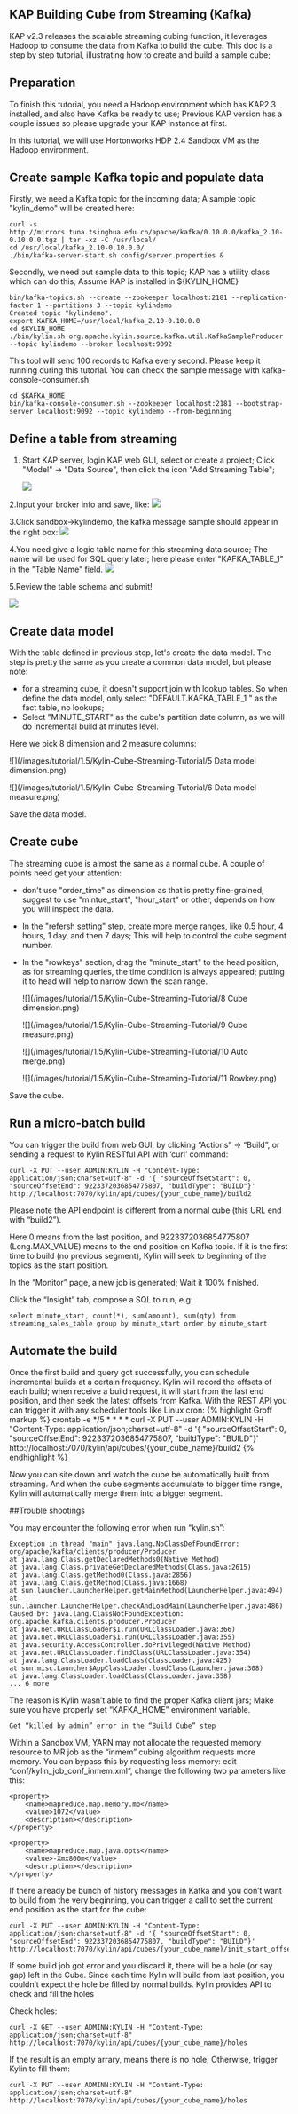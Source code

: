 ## KAP Building Cube from Streaming (Kafka)

KAP v2.3 releases the scalable streaming cubing function, it leverages Hadoop to consume the data from Kafka to build the cube. This doc is a step by step tutorial, illustrating how to create and build a sample cube;

## Preparation
To finish this tutorial, you need a Hadoop environment which has KAP2.3 installed, and also have Kafka be ready to use; Previous KAP version has a couple issues so please upgrade your KAP instance at first.

In this tutorial, we will use Hortonworks HDP 2.4 Sandbox VM as the Hadoop environment.

## Create sample Kafka topic and populate data

Firstly, we need a Kafka topic for the incoming data; A sample topic "kylin_demo" will be created here:

	curl -s http://mirrors.tuna.tsinghua.edu.cn/apache/kafka/0.10.0.0/kafka_2.10-0.10.0.0.tgz | tar -xz -C /usr/local/
	cd /usr/local/kafka_2.10-0.10.0.0/
	./bin/kafka-server-start.sh config/server.properties &


Secondly, we need put sample data to this topic; KAP has a utility class which can do this; Assume KAP is installed in ${KYLIN_HOME}

	bin/kafka-topics.sh --create --zookeeper localhost:2181 --replication-factor 1 --partitions 3 --topic kylindemo
	Created topic "kylindemo".
	export KAFKA_HOME=/usr/local/kafka_2.10-0.10.0.0
	cd $KYLIN_HOME
	./bin/kylin.sh org.apache.kylin.source.kafka.util.KafkaSampleProducer --topic kylindemo --broker localhost:9092


This tool will send 100 records to Kafka every second. Please keep it running during this tutorial. You can check the sample message with kafka-console-consumer.sh 


	cd $KAFKA_HOME
	bin/kafka-console-consumer.sh --zookeeper localhost:2181 --bootstrap-server localhost:9092 --topic kylindemo --from-beginning



## Define a table from streaming
1. Start KAP server, login KAP web GUI, select or create a project; Click "Model" -> "Data Source", then click the icon "Add Streaming Table";

   ![](pictures/a.png)

2.Input your broker info and save, like:
   ![](pictures/b.png)


3.Click sandbox->kylindemo, the kafka message sample should appear in the right box:
   ![](pictures/c.png)

4.You need give a logic table name for this streaming data source; The name will be used for SQL query later; here please enter "KAFKA_TABLE_1" in the "Table Name" field.
   ![](pictures/d.png)

5.Review the table schema and submit!

   ![](pictures/e.png)




## Create data model
With the table defined in previous step, let's create the data model. The step is pretty the same as you create a common data model, but please note:

* for a streaming cube, it doesn't support join with lookup tables. So when define the data model, only select "DEFAULT.KAFKA_TABLE_1 " as the fact table, no lookups;
* Select "MINUTE_START" as the cube's partition date column, as we will do incremental build at minutes level.

Here we pick 8 dimension and 2 measure columns:
 
![](/images/tutorial/1.5/Kylin-Cube-Streaming-Tutorial/5 Data model dimension.png)
 	
![](/images/tutorial/1.5/Kylin-Cube-Streaming-Tutorial/6 Data model measure.png)
 	
	
Save the data model.

## Create cube

The streaming cube is almost the same as a normal cube. A couple of points need get your attention:

* don't use "order\_time" as dimension as that is pretty fine-grained; suggest to use "mintue\_start", "hour\_start" or other, depends on how you will inspect the data.
* In the "refersh setting" step, create more merge ranges, like 0.5 hour, 4 hours, 1 day, and then 7 days; This will help to control the cube segment number.
* In the "rowkeys" section, drag the "minute\_start" to the head position, as for streaming queries, the time condition is always appeared; putting it to head will help to narrow down the scan range.

	![](/images/tutorial/1.5/Kylin-Cube-Streaming-Tutorial/8 Cube dimension.png)
	
	![](/images/tutorial/1.5/Kylin-Cube-Streaming-Tutorial/9 Cube measure.png)
		
	![](/images/tutorial/1.5/Kylin-Cube-Streaming-Tutorial/10 Auto merge.png)

	![](/images/tutorial/1.5/Kylin-Cube-Streaming-Tutorial/11 Rowkey.png)

Save the cube.

## Run a micro-batch build

You can trigger the build from web GUI, by clicking “Actions” -> “Build”, or sending a request to Kylin RESTful API with ‘curl’ command:

	curl -X PUT --user ADMIN:KYLIN -H "Content-Type: application/json;charset=utf-8" -d '{ "sourceOffsetStart": 0, "sourceOffsetEnd": 9223372036854775807, "buildType": "BUILD"}' http://localhost:7070/kylin/api/cubes/{your_cube_name}/build2

Please note the API endpoint is different from a normal cube (this URL end with “build2”).

Here 0 means from the last position, and 9223372036854775807 (Long.MAX_VALUE) means to the end position on Kafka topic. If it is the first time to build (no previous segment), Kylin will seek to beginning of the topics as the start position.

In the “Monitor” page, a new job is generated; Wait it 100% finished.

Click the “Insight” tab, compose a SQL to run, e.g:

	select minute_start, count(*), sum(amount), sum(qty) from streaming_sales_table group by minute_start order by minute_start

## Automate the build

Once the first build and query got successfully, you can schedule incremental builds at a certain frequency. Kylin will record the offsets of each build; when receive a build request, it will start from the last end position, and then seek the latest offsets from Kafka. With the REST API you can trigger it with any scheduler tools like Linux cron:
{% highlight Groff markup %}
crontab -e
*/5 * * * * curl -X PUT --user ADMIN:KYLIN -H "Content-Type: application/json;charset=utf-8" -d '{ "sourceOffsetStart": 0, "sourceOffsetEnd": 9223372036854775807, "buildType": "BUILD"}' http://localhost:7070/kylin/api/cubes/{your_cube_name}/build2
{% endhighlight %}

Now you can site down and watch the cube be automatically built from streaming. And when the cube segments accumulate to bigger time range, Kylin will automatically merge them into a bigger segment.

##Trouble shootings

You may encounter the following error when run “kylin.sh”:

    Exception in thread "main" java.lang.NoClassDefFoundError: org/apache/kafka/clients/producer/Producer
    at java.lang.Class.getDeclaredMethods0(Native Method)
    at java.lang.Class.privateGetDeclaredMethods(Class.java:2615)
    at java.lang.Class.getMethod0(Class.java:2856)
    at java.lang.Class.getMethod(Class.java:1668)
    at sun.launcher.LauncherHelper.getMainMethod(LauncherHelper.java:494)
    at sun.launcher.LauncherHelper.checkAndLoadMain(LauncherHelper.java:486)
    Caused by: java.lang.ClassNotFoundException: org.apache.kafka.clients.producer.Producer
    at java.net.URLClassLoader$1.run(URLClassLoader.java:366)
    at java.net.URLClassLoader$1.run(URLClassLoader.java:355)
    at java.security.AccessController.doPrivileged(Native Method)
    at java.net.URLClassLoader.findClass(URLClassLoader.java:354)
    at java.lang.ClassLoader.loadClass(ClassLoader.java:425)
    at sun.misc.Launcher$AppClassLoader.loadClass(Launcher.java:308)
    at java.lang.ClassLoader.loadClass(ClassLoader.java:358)
    ... 6 more


The reason is Kylin wasn’t able to find the proper Kafka client jars; Make sure you have properly set “KAFKA_HOME” environment variable.

    Get “killed by admin” error in the “Build Cube” step

Within a Sandbox VM, YARN may not allocate the requested memory resource to MR job as the “inmem” cubing algorithm requests more memory. You can bypass this by requesting less memory: edit “conf/kylin_job_conf_inmem.xml”, change the following two parameters like this:

	<property>
        <name>mapreduce.map.memory.mb</name>
        <value>1072</value>
        <description></description>
    </property>

    <property>
        <name>mapreduce.map.java.opts</name>
        <value>-Xmx800m</value>
        <description></description>
    </property>

If there already be bunch of history messages in Kafka and you don’t want to build from the very beginning, you can trigger a call to set the current end position as the start for the cube:

	curl -X PUT --user ADMIN:KYLIN -H "Content-Type: application/json;charset=utf-8" -d '{ "sourceOffsetStart": 0, "sourceOffsetEnd": 9223372036854775807, "buildType": "BUILD"}' http://localhost:7070/kylin/api/cubes/{your_cube_name}/init_start_offsets

If some build job got error and you discard it, there will be a hole (or say gap) left in the Cube. Since each time Kylin will build from last position, you couldn’t expect the hole be filled by normal builds. Kylin provides API to check and fill the holes

Check holes:

	curl -X GET --user ADMINN:KYLIN -H "Content-Type: application/json;charset=utf-8" http://localhost:7070/kylin/api/cubes/{your_cube_name}/holes

If the result is an empty arrary, means there is no hole; Otherwise, trigger Kylin to fill them:

	curl -X PUT --user ADMINN:KYLIN -H "Content-Type: application/json;charset=utf-8" http://localhost:7070/kylin/api/cubes/{your_cube_name}/holes

